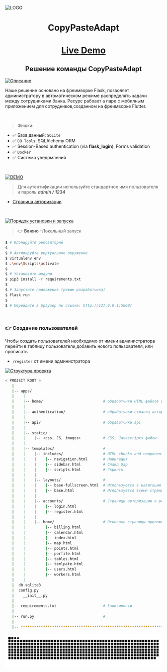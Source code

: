 



![LOGO](https://storage.blackterminal.com/source/img/emitents/background_img_logo/1/2VNzTGsSAtMWkjd1czBI5JXSmv0S-So8.jpg)

<h1 align="center">CopyPasteAdapt</h1>
<h1 align="center"><a href="https://14f7-2a00-1370-817a-44b1-94b-486c-f2a4-9a89.ngrok-free.app">Live Demo</a></h21>
<h2 align="center">Решение команды CopyPasteAdapt</h2>


[![Описание](https://readme-typing-svg.herokuapp.com?font=Fira+Code&pause=1000&color=008BFF&background=2DFFDA00&width=435&lines=%D0%9E%D0%BF%D0%B8%D1%81%D0%B0%D0%BD%D0%B8%D0%B5)](https://git.io/typing-svg)

Наше решение основано на фреимворке Flask, позволяет администратору в автоматическом режиме распределять задачи между сотрудниками банка. Ресурс рабоает а паре с мобилным приложением для сотрудников,созданном на фреимворке Flutter.

<br />

> Фишки:

- ✅ База данный: `SQLite`
- ✅ `DB Tools`: SQLAlchemy ORM
- ✅ Session-Based authentication (via **flask_login**), Forms validation
- ✅ `Docker`
- ✅ Система уведомлений



<br />

[![DEMO](https://readme-typing-svg.demolab.com?font=Fira+Code&pause=1000&color=008BFF&random=false&width=435&lines=DEMO)](https://git.io/typing-svg)

> Для аутентификации используйте стандартное имя пользователя и пароль ***admin / 1234***  

-  [Страница авторизации](https://14f7-2a00-1370-817a-44b1-94b-486c-f2a4-9a89.ngrok-free.app)

<br />

[![Порядок установки и запуска](https://readme-typing-svg.herokuapp.com?font=Fira+Code&pause=1000&color=008BFF&background=2DFFDA00&width=435&lines=%D0%9F%D0%BE%D1%80%D1%8F%D0%B4%D0%BE%D0%BA+%D1%83%D1%81%D1%82%D0%B0%D0%BD%D0%BE%D0%B2%D0%BA%D0%B8+%D0%B8+%D0%B7%D0%B0%D0%BF%D1%83%D1%81%D0%BA%D0%B0)](https://git.io/typing-svg)

> 👉 **Важно** -Локальный запуск 

```bash
$ # Клонируйте репозиторий
$
$ # Активируйте виртуальное окружение
$ virtualenv env
$ .\env\Scripts\activate
$
$ # Установите модули
$ pip3 install -r requirements.txt
$
$ # Запустите приложение (режим разработчика)
$ flask run 
$
$ # Перейдите в браузер по ссылке: http://127.0.0.1:5000/
```
<br />

### 👉 Создание пользователей

Чтобы создать пользователей необходимо от имени администратора перейти в таблицу пользователи,добавить нового пользователя, или прописать 
  - `/register` от имени администратора

[![Структура проекта](https://readme-typing-svg.demolab.com?font=Fira+Code&pause=1000&color=008BFF&random=false&width=435&lines=%D0%A1%D1%82%D1%80%D1%83%D0%BA%D1%82%D1%83%D1%80%D0%B0+%D0%BF%D1%80%D0%BE%D0%B5%D0%BA%D1%82%D0%B0)](https://git.io/typing-svg)

```bash
< PROJECT ROOT >
   |
   |-- apps/
   |    |
   |    |-- home/                           # обработчики HTML файлов из папки home
   |    |
   |    |-- authentication/                 # обработчики страниц авторизации и регистрации
   |    | 
   |    |-- api/                            # обработчики api
   |    |
   |    |-- static/
   |    |    |-- <css, JS, images>          # CSS, Javascripts файлы
   |    |
   |    |-- templates/                      #  
   |    |    |-- includes/                  # HTML chunks and components
   |    |    |    |-- navigation.html       # Навигация
   |    |    |    |-- sidebar.html          # Слайд бар 
   |    |    |    |-- scripts.html          # Скрипты
   |    |    |
   |    |    |-- layouts/                   # 
   |    |    |    |-- base-fullscreen.html  # Используется в навигации
   |    |    |    |-- base.html             # Используется всеми страницами
   |    |    |
   |    |    |-- accounts/                  # Страницы авторизации и регистрации
   |    |    |    |-- login.html            
   |    |    |    |-- register.html         
   |    |    |
   |    |    |-- home/                      # Основные страницы приложения
   |    |         |-- billing.html           
   |    |         |-- calendar.html         
   |    |         |-- index.html
   |    |         |-- map.html
   |    |         |-- points.html
   |    |         |-- porfile.html
   |    |         |-- tables.html
   |    |         |-- temlpate.html
   |    |         |-- users.html
   |    |         |-- workers.html                         
   |    |
   |  db.sqlite3
   |  config.py                             
   |    __init__.py                         
   |
   |-- requirements.txt                     # Зависимости
   |
   |-- run.py                               # 
   |
   |-- ************************************************************************
```

![](https://github.com/Platane/snk/raw/output/github-contribution-grid-snake.svg)